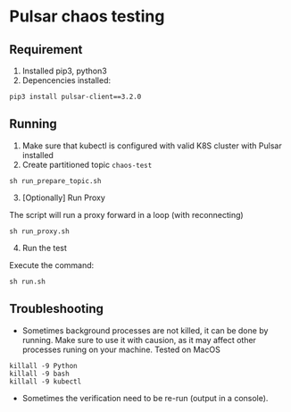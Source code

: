# Pulsar chaos testing

## Requirement
1. Installed pip3, python3
2. Depencencies installed:
```
pip3 install pulsar-client==3.2.0
```

## Running
1. Make sure that kubectl is configured with valid K8S cluster with Pulsar installed
2. Create partitioned topic `chaos-test`

 ```
sh run_prepare_topic.sh
 ```

3. [Optionally] Run Proxy

 The script will run a proxy forward in a loop (with reconnecting)
 ```
sh run_proxy.sh
 ```

4. Run the test

 Execute the command:
 ```
sh run.sh
 ```

## Troubleshooting
- Sometimes background processes are not killed, it can be done by running.
Make sure to use it with causion, as it may affect other processes runing on your machine.
Tested on MacOS
```
killall -9 Python
killall -9 bash
killall -9 kubectl
```

- Sometimes the verification need to be re-run (output in a console).